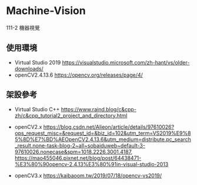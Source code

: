 # Machine-Vision
111-2 機器視覺

## 使用環境
- Virtual Studio 2019 https://visualstudio.microsoft.com/zh-hant/vs/older-downloads/
- openCV2.4.13.6 https://opencv.org/releases/page/4/

## 架設參考

- Virtual Studio C++ https://www.raind.blog/c&cpp-zh/c&cpp_tutorial2_project_and_directory.html

- openCV2.x https://blog.csdn.net/Alieon/article/details/97610026?ops_request_misc=&request_id=&biz_id=102&utm_term=VS2019%E9%85%8D%E7%BD%AEOpenCV2.4.13.6&utm_medium=distribute.pc_search_result.none-task-blog-2~all~sobaiduweb~default-3-97610026.nonecase&spm=1018.2226.3001.4187, https://mao455046.pixnet.net/blog/post/64438471-%E3%80%90opencv-2.4.13%E3%80%91in-visual-studio-2013

- openCV3.x https://kaibaoom.tw/2019/07/18/opencv-vs2019/